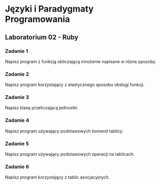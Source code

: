 # Języki i Paradygmaty Programowania

## Laboratorium 02 - Ruby

### Zadanie 1

Napisz program z funkcją obliczającą mnożenie napisane w różne sposoby.

### Zadanie 2

Napisz program korzystający z elastycznego sposobu obsługi funkcji.

### Zadanie 3

Napisz klasę przeliczającą jednostki.

### Zadanie 4

Napisz program używający podstawowych komend tablicy.

### Zadanie 5

Napisz program używający podstawowych operacji na tablicach.

### Zadanie 6

Napisz program korzystający z tablic asocjacyjnych.
